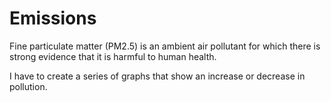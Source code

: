 # Emissions
Fine particulate matter (PM2.5) is an ambient air pollutant for which there is strong evidence that it is harmful to human health.

 I have to create a series of graphs that show an increase or decrease in pollution.
